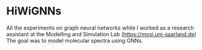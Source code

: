 # HiWiGNNs
All the experiments on graph neural networks while I worked as a research assistant at the Modelling and Simulation Lab (https://mosi.uni-saarland.de)
The goal was to model molecular spectra using GNNs.

